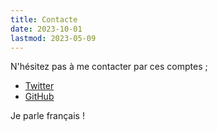 ```yaml
---
title: Contacte
date: 2023-10-01
lastmod: 2023-05-09
---
```


N'hésitez pas à me contacter par ces comptes ;

- [Twitter](https://twitter.com/route360dev/)
- [GitHub](https://github.com/mayumih387/)

Je parle français !
